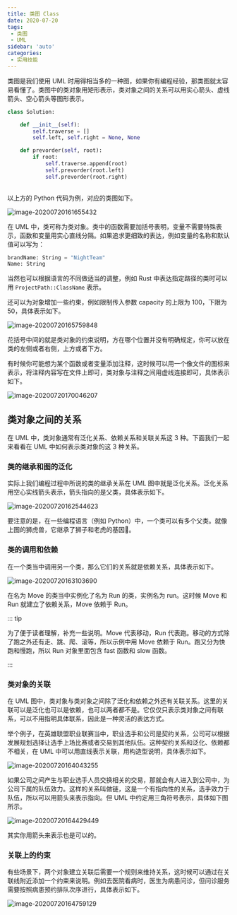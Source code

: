 ```yaml
---
title: 类图 Class
date: 2020-07-20
tags:
 - 类图
 - UML
sidebar: 'auto'
categories:
 - 实用技能
---
```


类图是我们使用 UML 时用得相当多的一种图，如果你有编程经验，那类图就太容易看懂了。类图中的类对象用矩形表示，类对象之间的关系可以用实心箭头、虚线箭头、空心箭头等图形表示。

```python
class Solution:

    def __init__(self):
        self.traverse = []
        self.left, self.right = None, None

    def prevorder(self, root):
        if root:
            self.traverse.append(root)
            self.prevorder(root.left)
            self.prevorder(root.right)
    
```

以上方的 Python 代码为例，对应的类图如下。

![image-20200720161655432](https://img.weishidong.com/image-20200720161655432.png)

在 UML 中，类可称为类对象。类中的函数需要加括号表明，变量不需要特殊表示，函数和变量用实心直线分隔。如果追求更细致的表达，例如变量的名称和默认值可以写为：

```python
brandName: String = "NightTeam"
Name: String
```

当然也可以根据语言的不同做适当的调整，例如 Rust 中表达指定路径的类时可以用 `ProjectPath::ClassName` 表示。

还可以为对象增加一些约束，例如限制传入参数 capacity 的上限为 100，下限为 50，具体表示如下。

![image-20200720165759848](https://img.weishidong.com/image-20200720165759848.png)

花括号中间的就是类对象的约束说明，方在哪个位置并没有明确规定，你可以放在类的左侧或者右侧，上方或者下方。

有时候你可能想为某个函数或者变量添加注释，这时候可以用一个像文件的图标来表示，将注释内容写在文件上即可，类对象与注释之间用虚线连接即可，具体表示如下。

![image-20200720170046207](https://img.weishidong.com/image-20200720170046207.png)





## 类对象之间的关系

在 UML 中，类对象通常有泛化关系、依赖关系和关联关系这 3 种。下面我们一起来看看在 UML 中如何表示类对象的这 3 种关系。

### 类的继承和图的泛化

实际上我们编程过程中所说的类的继承关系在 UML 图中就是泛化关系。泛化关系用空心实线箭头表示，箭头指向的是父类，具体表示如下。

![image-20200720162544623](https://img.weishidong.com/image-20200720162544623.png)

要注意的是，在一些编程语言（例如 Python）中，一个类可以有多个父类。就像上图的狮虎兽，它继承了狮子和老虎的基因🧬。



### 类的调用和依赖

在一个类当中调用另一个类，那么它们的关系就是依赖关系，具体表示如下。

![image-20200720163103690](https://img.weishidong.com/image-20200720163103690.png)

在名为 Move 的类当中实例化了名为 Run 的类，实例名为 run。这时候 Move 和 Run 就建立了依赖关系，Move 依赖于 Run。

::: tip

为了便于读者理解，补充一些说明。Move 代表移动，Run 代表跑。移动的方式除了跑之外还有走、跳、爬、滚等，所以示例中用 Move 依赖于 Run。跑又分为快跑和慢跑，所以 Run 对象里面包含 fast 函数和 slow 函数。

:::



### 类对象的关联

在 UML 图中，类对象与类对象之间除了泛化和依赖之外还有关联关系。这里的关联可以是泛化也可以是依赖，也可以两者都不是。它仅仅只表示类对象之间有联系，可以不用指明具体联系，因此是一种灵活的表达方式。

举个例子，在英雄联盟职业联赛当中，职业选手和公司是契约关系，公司可以根据发展规划选择让选手上场比赛或者交易到其他队伍。这种契约关系和泛化、依赖都不相关，在 UML 中可以用直线表示关联，用构造型说明，具体表示如下。

![image-20200720164043255](https://img.weishidong.com/image-20200720164043255.png)

如果公司之间产生与职业选手人员交换相关的交易，那就会有人进入到公司中，为公司下属的队伍效力。这样的关系叫做链，这是一个有指向性的关系，选手效力于队伍，所以可以用箭头来表示指向。但 UML 中约定用三角符号表示，具体如下图所示。

![image-20200720164429449](https://img.weishidong.com/image-20200720164429449.png)

其实你用箭头来表示也是可以的。



### 关联上的约束

有些场景下，两个对象建立关联后需要一个规则来维持关系，这时候可以通过在关联线附近添加一个约束来说明。例如去医院看病时，医生为病患问诊，但问诊服务需要按照病患预约排队次序进行，具体表示如下。

![image-20200720164759129](https://img.weishidong.com/image-20200720164759129.png)

